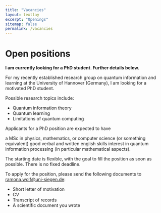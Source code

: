 ```yaml
---
title: "Vacancies"
layout: textlay
excerpt: "Openings"
sitemap: false
permalink: /vacancies
---
```


# Open positions

**I am currently looking for a PhD student. Further details below.**


For my recently established research group on quantum information and learning at the University of Hannover (Germany), I am looking for a motivated PhD student.

Possible research topics include:
<ul>
<li> Quantum information theory </li>
<li> Quantum learning </li>
<li> Limitations of quantum computing </li>
</ul>

Applicants for a PhD position are expected to have

a MSc in physics, mathematics, or computer science (or something equivalent)
good verbal and written english skills
interest in quantum information processing (in particular mathematical aspects).


The starting date is flexible, with the goal to fill the position as soon as possible. There is no fixed deadline. 

To apply for the position, please send the following documents to ramona.wolf@uni-siegen.de:

<ul>
<li> Short letter of motivation </li>
<li> CV </li>
<li> Transcript of records </li>
<li> A scientific document you wrote </li>
</ul>
